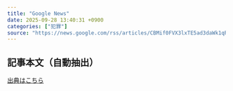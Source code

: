 ```yaml
---
title: "Google News"
date: 2025-09-28 13:40:31 +0900
categories: ["犯罪"]
source: "https://news.google.com/rss/articles/CBMif0FVX3lxTE5ad3daWk1qRmR5bVRkTTdSTWJsMWxGdDh2TFRFS3lNbUNzaEVTdTIyNHRsNFRWMFd6a1EyNnhVc05HUVloT0liT2JUQjJfTEI3anQ2QWtlNEoyNENhSFZVdUhQVzN0UjJCRFBZeW45QjFmVk43Y0lySWNieE12WVk?oc=5"
---
```


## 記事本文（自動抽出）
<body class="y0K44d EA71Tc" id="readabilityBody"></body>

[出典はこちら](https://news.google.com/rss/articles/CBMif0FVX3lxTE5ad3daWk1qRmR5bVRkTTdSTWJsMWxGdDh2TFRFS3lNbUNzaEVTdTIyNHRsNFRWMFd6a1EyNnhVc05HUVloT0liT2JUQjJfTEI3anQ2QWtlNEoyNENhSFZVdUhQVzN0UjJCRFBZeW45QjFmVk43Y0lySWNieE12WVk?oc=5)
